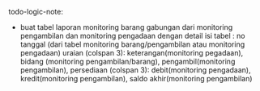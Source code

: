 todo-logic-note:

- buat tabel laporan monitoring barang gabungan dari monitoring pengambilan dan monitoring pengadaan dengan detail isi tabel : 
 no
 tanggal (dari tabel monitoring barang/pengambilan atau monitoring pengadaan)
 uraian (colspan 3): keterangan(monitoring pegadaan), bidang (monitoring pengambilan/barang), pengambil(monitoring pengambilan), 
 persediaan (colspan 3): debit(monitoring pengadaan), kredit(monitoring pengambilan), saldo akhir(monitoring pengambilan)
